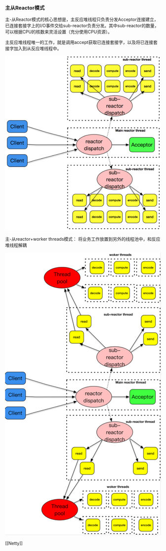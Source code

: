 ### 主从Reactor模式

主-从Reactor模式的核心思想是，主反应堆线程只负责分发Acceptor连接建立，已连接套接字上的I/O事件交给sub-reactor负责分发。其中sub-reactor的数量，可以根据CPU的核数来灵活设置（充分使用CPU资源）。

主反应堆线程唯一的工作，就是调用accept获取已连接套接字，以及将已连接套接字加入到从反应堆线程中。

![img](assets/9269551b14c51dc9605f43d441c5a92a.png)

主-从reactor+worker threads模式： 将业务工作放置到另外的线程池中，和反应堆线程解耦

![img](assets/1e647269a5f51497bd5488b2a44444b4.png)


[[Netty]]